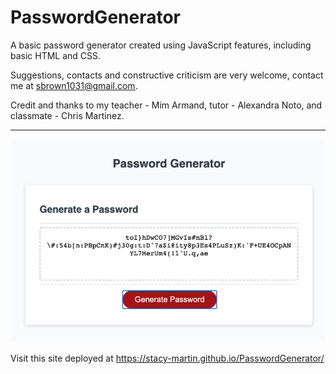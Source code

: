 # PasswordGenerator

A basic password generator created using JavaScript features, including basic HTML and CSS.

Suggestions, contacts and constructive criticism are very welcome, contact me at sbrown1031@gmail.com.

Credit and thanks to my teacher - Mim Armand, tutor - Alexandra Noto, and classmate - Chris Martinez.

---

![](https://github.com/Stacy-Martin/PasswordGenerator/blob/main/assets/Images/Screen%20Shot%202021-02-20%20at%2012.21.31%20AM.png?raw=true)


Visit this site deployed at https://stacy-martin.github.io/PasswordGenerator/
